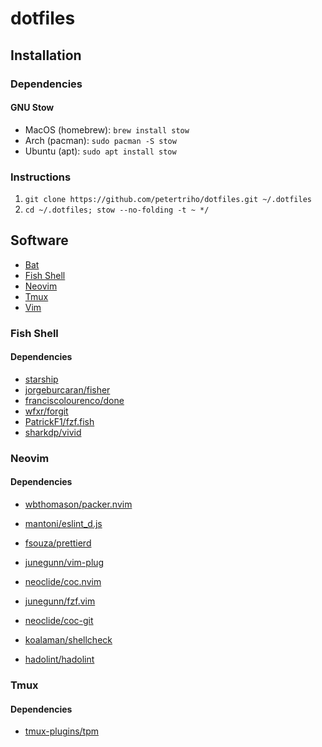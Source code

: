 # dotfiles

## Installation

### Dependencies

#### GNU Stow

-   MacOS (homebrew): `brew install stow`
-   Arch (pacman): `sudo pacman -S stow`
-   Ubuntu (apt): `sudo apt install stow`

### Instructions

1. `git clone https://github.com/petertriho/dotfiles.git ~/.dotfiles`
2. `cd ~/.dotfiles; stow --no-folding -t ~ */`

## Software

-   [Bat](https://github.com/sharkdp/bat)
-   [Fish Shell](https://fishshell.com/)
-   [Neovim](https://neovim.io/)
-   [Tmux](https://github.com/tmux/tmux)
-   [Vim](https://www.vim.org/)

### Fish Shell

#### Dependencies

-   [starship](https://starship.rs/)
-   [jorgeburcaran/fisher](https://github.com/jorgebucaran/fisher)
-   [franciscolourenco/done](https://github.com/franciscolourenco/done)
-   [wfxr/forgit](https://github.com/wfxr/forgit)
-   [PatrickF1/fzf.fish](https://github.com/PatrickF1/fzf.fish)
-   [sharkdp/vivid](https://github.com/sharkdp/vivid)

### Neovim

#### Dependencies

-   [wbthomason/packer.nvim](https://github.com/wbthomason/packer.nvim)
-   [mantoni/eslint_d.js](https://github.com/mantoni/eslint_d.js)
-   [fsouza/prettierd](https://github.com/fsouza/prettierd)

-   [junegunn/vim-plug](https://github.com/junegunn/vim-plug)
-   [neoclide/coc.nvim](https://github.com/neoclide/coc.nvim)
-   [junegunn/fzf.vim](https://github.com/junegunn/fzf.vim)
-   [neoclide/coc-git](https://github.com/neoclide/coc-git)
-   [koalaman/shellcheck](https://github.com/koalaman/shellcheck)
-   [hadolint/hadolint](https://github.com/hadolint/hadolint)

### Tmux

#### Dependencies

-   [tmux-plugins/tpm](https://github.com/tmux-plugins/tpm)
